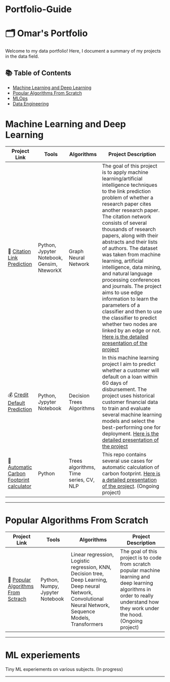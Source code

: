 # Portfolio-Guide

# 🗂️ Omar's Portfolio

Welcome to my data portfolio! Here, I document a summary of my projects in the data field. 

## 📚 Table of Contents
- [Machine Learning and Deep Learning](#machine-learning-and-deep-learning)
- [Popular Algorithms From Scratch](#popular-algorithms-from-scratch)
- [MLOps](#machine-learning)
- [Data Engineering](#data-engineering)

# Machine Learning and Deep Learning


| Project Link | Tools | Algorithms |Project Description | 
|---|---|---|---|
| 📄 [Citation Link Prediction](https://github.com/Omarlaouan/citation_prediciton) | Python, Jypyter Notebook, Gensim, NteworkX| Graph Neural Network | The goal of this project is to apply machine learning/artificial intelligence techniques to the link prediction problem of whether a research paper cites another research paper. The citation network consists of several thousands of research papers, along with their abstracts and their lists of authors. The dataset was taken from machine learning, artificial intelligence, data mining, and natural language processing conferences and journals. The project aims to use edge information to learn the parameters of a classifier and then to use the classifier to predict whether two nodes are linked by an edge or not. [Here is the detailed presentation of the project](https://github.com/Omarlaouan/citation_prediciton/blob/main/Project%20presentation%20-%20citation%20prediction.pdf) 
| 💰 [Credit Default Prediction](https://github.com/Omarlaouan/credit_default_prediction) | Python, Jypyter Notebook | Decision Trees Algorithms | In this machine learning project I aim to predict whether a customer will default on a loan within 60 days of disbursement. The project uses historical customer financial data to train and evaluate several machine learning models and select the best-performing one for deployment. [Here is the detailed presentation of the project](https://github.com/Omarlaouan/credit_default_prediction/blob/main/Project%20presentation.pdf) |
| 🚗 [Automatic Carbon Footprint calculator](https://github.com/Omarlaouan/Automatic-carbon-footprint-calculator) | Python | Trees algorithms, Time series, CV, NLP | This repo contains several use cases for automatic calculation of carbon footprint. [Here is a detailed presentation of the project](https://github.com/Omarlaouan/Automatic-carbon-footprint-calculator/blob/main/IA%20et%20empreinte%20carbonne_Omar%20LAOUAN.pdf). (Ongoing project) |


***

# Popular Algorithms From Scratch 
| Project Link | Tools | Algorithms |Project Description | 
|---|---|---|---|
| 🤖 [Popular Algorithms From Sctrach](https://github.com/Omarlaouan/popular_algorithms_from_scratch) | Python, Numpy, Jypyter Notebook| Linear regression, Logistic regression, KNN, Decision tree, Deep Learning, Deep neural Network, Convolutional Neural Network, Sequence Models, Transformers | The goal of this project is to code from scratch popular machine learning and deep learning algorithms in order to really understand how they work under the hood. (Ongoing project)|  
***

# ML experiements
Tiny ML experiements on various subjects. 
(In progress)
***

